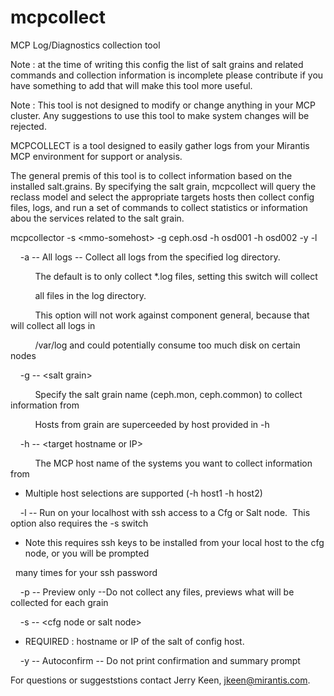 # mcpcollect
MCP Log/Diagnostics collection tool

Note : at the time of writing this config the list of salt grains and related commands and collection information is incomplete
       please contribute if you have something to add that will make this tool more useful.

Note : This tool is not designed to modify or change anything in your MCP cluster.  Any suggestions to use this tool to
       make system changes will be rejected.

MCPCOLLECT is a tool designed to easily gather logs from your Mirantis MCP environment for support or analysis. 

The general premis of this tool is to collect information based on the installed salt.grains. By specifying the
salt grain, mcpcollect will query the reclass model and select the appropriate targets hosts then collect config 
files, logs, and run a set of commands to collect statistics or information abou the services related to the salt grain.

mcpcollector -s &lt;mmo-somehost&gt; -g ceph.osd -h osd001 -h osd002 -y -l

    -a -- All logs -- Collect all logs from the specified log directory.

          The default is to only collect *.log files, setting this switch will collect

          all files in the log directory.

          This option will not work against component general, because that will collect all logs in

          /var/log and could potentially consume too much disk on certain nodes

    -g -- &lt;salt grain&gt;

          Specify the salt grain name (ceph.mon, ceph.common) to collect information from

          Hosts from grain are superceeded by host provided in -h

    -h -- &lt;target hostname or IP&gt;

          The MCP host name of the systems you want to collect information from

* Multiple host selections are supported (-h host1 -h host2)

    -l -- Run on your localhost with ssh access to a Cfg or Salt node.  This option also requires the -s switch

* Note this requires ssh keys to be installed from your local host to the cfg node, or you will be prompted

  many times for your ssh password

    -p -- Preview only --Do not collect any files, previews what will be collected for each grain

    -s -- &lt;cfg node or salt node&gt;

* REQUIRED : hostname or IP of the salt of config host.

    -y -- Autoconfirm -- Do not print confirmation and summary prompt

For questions or suggeststions contact Jerry Keen, jkeen@mirantis.com.
